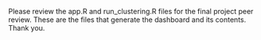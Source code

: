Please review the app.R and run_clustering.R files for the final project peer review. These are the files that generate the dashboard and its contents. Thank you.  

